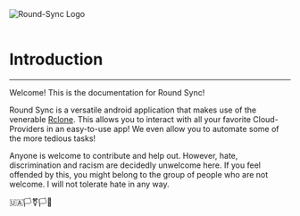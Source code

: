 <div class="intro-logo">
    <img class="main-logo" src="favicon.svg" alt="Round-Sync Logo">
    <br>
    <br>
    <div class="sidebar-quicklinks">
        <a href="https://github.com/newhinton/Round-Sync" title="Git repository" aria-label="Git repository">
            <i class="sidebar-quicklinks-icon fa fa-github"></i>
        </a>
        <a href="https://liberapay.com/newhinton" title="Donate - Liberapay" aria-label="Donate - Liberapay">
            <i class="sidebar-quicklinks-icon fa fa-liberapay"></i>
        </a>
        <a href="https://www.paypal.me/felixnuesse" title="Donate - Paypal" aria-label="Donate - Paypal">
            <i class="sidebar-quicklinks-icon fa fa-paypal"></i>
        </a>
        <a href="https://github.com/sponsors/newhinton/" title="Donate - Github Sponsors" aria-label="Donate - Github Sponsors">
            <i class="sidebar-quicklinks-icon fa fa-github-alt"></i>
        </a>
    </div>
</div>

# Introduction
---


Welcome! This is the documentation for Round Sync!


Round Sync is a versatile android application that makes use of the venerable [Rclone](https://rclone.org/). This allows you to interact with all your favorite Cloud-Providers in an easy-to-use app! We even allow you to automate some of the more tedious tasks!




Anyone is welcome to contribute and help out. However, hate, discrimination and racism are decidedly unwelcome here. If you feel offended by this, you might belong to the group of people who are not welcome. I will not tolerate hate in any way.<p>🇺🇦🏳️⚧️🏳️🌈</p>
